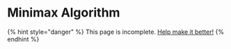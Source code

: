 # Minimax Algorithm

{% hint style="danger" %}
This page is incomplete. [Help make it better!](https://github.com/64bitpandas/cs61b-notes/pulls)
{% endhint %}



